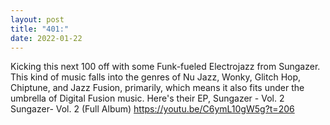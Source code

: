 ```yaml
---
layout: post
title: "401:"
date: 2022-01-22
---
```


Kicking this next 100 off with some Funk-fueled Electrojazz from Sungazer. This kind of music falls into the genres of Nu Jazz, Wonky, Glitch Hop, Chiptune, and Jazz Fusion, primarily, which means it also fits under the umbrella of Digital Fusion music. Here's their EP, Sungazer - Vol. 2
 Sungazer- Vol. 2 (Full Album)
https://youtu.be/C6ymL10gW5g?t=206
